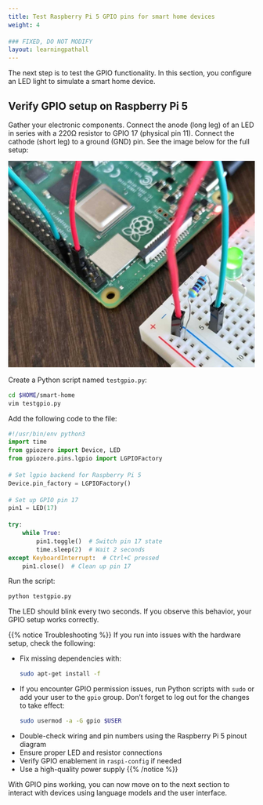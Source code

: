 ```yaml
---
title: Test Raspberry Pi 5 GPIO pins for smart home devices
weight: 4

### FIXED, DO NOT MODIFY
layout: learningpathall
---
```


The next step is to test the GPIO functionality. In this section, you configure an LED light to simulate a smart home device.

## Verify GPIO setup on Raspberry Pi 5

Gather your electronic components. Connect the anode (long leg) of an LED in series with a 220Ω resistor to GPIO 17 (physical pin 11). Connect the cathode (short leg) to a ground (GND) pin. See the image below for the full setup:

![Raspberry Pi connected to a breadboard with a green LED and jumper wires](pin_layout.jpg "Raspberry Pi connected to a breadboard with a green LED and jumper wires")

Create a Python script named `testgpio.py`:

```bash
cd $HOME/smart-home
vim testgpio.py
```

Add the following code to the file:

```python
#!/usr/bin/env python3
import time
from gpiozero import Device, LED
from gpiozero.pins.lgpio import LGPIOFactory

# Set lgpio backend for Raspberry Pi 5
Device.pin_factory = LGPIOFactory()

# Set up GPIO pin 17
pin1 = LED(17)

try:
    while True:
        pin1.toggle()  # Switch pin 17 state
        time.sleep(2)  # Wait 2 seconds
except KeyboardInterrupt:  # Ctrl+C pressed
    pin1.close()  # Clean up pin 17
```

Run the script:

```bash
python testgpio.py
```

The LED should blink every two seconds. If you observe this behavior, your GPIO setup works correctly.

{{% notice Troubleshooting %}}
If you run into issues with the hardware setup, check the following:

- Fix missing dependencies with:  
  ```bash
  sudo apt-get install -f
  ```
- If you encounter GPIO permission issues, run Python scripts with `sudo` or add your user to the `gpio` group. Don’t forget to log out for the changes to take effect:  
  ```bash
  sudo usermod -a -G gpio $USER
  ```
- Double-check wiring and pin numbers using the Raspberry Pi 5 pinout diagram
- Ensure proper LED and resistor connections
- Verify GPIO enablement in `raspi-config` if needed
- Use a high-quality power supply
{{% /notice %}}

With GPIO pins working, you can now move on to the next section to interact with devices using language models and the user interface.

